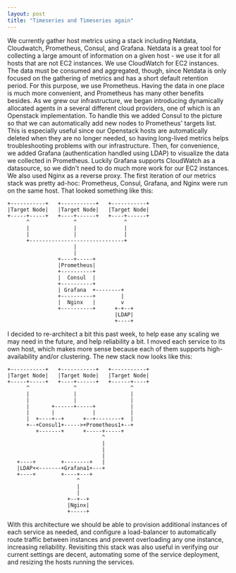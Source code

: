```yaml
---
layout: post
title: "Timeseries and Timeseries again"
---
```

We currently gather host metrics using a stack including Netdata, Cloudwatch, Prometheus, Consul, and Grafana. Netdata is a great tool for collecting a large amount of information on a given host - we use it for all hosts that are not EC2 instances. We use CloudWatch for EC2 instances. The data must be consumed and aggregated, though, since Netdata is only focused on the gathering of metrics and has a short default retention period. For this purpose, we use Prometheus. Having the data in one place is much more convenient, and Prometheus has many other benefits besides. As we grew our infrastructure, we began introducing dynamically allocated agents in a several different cloud providers, one of which is an Openstack implementation. To handle this we added Consul to the picture so that we can automatically add new nodes to Prometheus' targets list. This is especially useful since our Openstack hosts are automatically deleted when they are no longer needed, so having long-lived metrics helps troubleshooting problems with our infrastructure. Then, for convenience, we added Grafana (authentication handled using LDAP) to visualize the data we collected in Prometheus. Luckily Grafana supports CloudWatch as a datasource, so we didn't need to do much more work for our EC2 instances. We also used Nginx as a reverse proxy. The first iteration of our metrics stack was pretty ad-hoc: Prometheus, Consul, Grafana, and Nginx were run on the same host. That looked something like this:

```
+-----------+   +-----------+   +-----------+
|Target Node|   |Target Node|   |Target Node|
+-----+-----+   +----+------+   +----+------+
      ^              ^               ^
      |              |               |
      |              |               |
      +------------------------------+
                     |
                     |
                +----+-----+
                |Prometheus|
                +----------+
                |  Consul  |
                +----------+
                | Grafana  +--------+
                +----------+        |
                |  Nginx   |        v
                +----------+      +-+--+
                                  |LDAP|
                                  +----+

```


I decided to re-architect a bit this past week, to help ease any scaling we may need in the future, and help reliability a bit. I moved each service to its own host, which makes more sense because each of them supports high-availability and/or clustering. The new stack now looks like this:

```
+-----------+   +-----------+   +-----------+
|Target Node|   |Target Node|   |Target Node|
+-----+-----+   +----+------+   +------+----+
      ^              ^                 ^
      |              |                 |
      |              |                 |
      |       +------+-----+           |
      |       |            |           |
      |  +----+--+      +--+--------+  |
      +--+Consul1+----->+Prometheus1+--+
         +-------+      +-----+-----+
                              ^
                              |
                              |
                              |
   +----+        +--------+   |
   |LDAP+<-------+Grafana1+---+
   +----+        +----+---+
                      ^
                      |
                      |
                   +--+--+
                   |Nginx|
                   +-----+
```

With this architecture we should be able to provision additional instances of each service as needed, and configure a load-balancer to automatically route traffic between instances and prevent overloading any one instance, increasing reliability. Revisiting this stack was also useful in verifying our current settings are decent, automating some of the service deployment, and resizing the hosts running the services.
